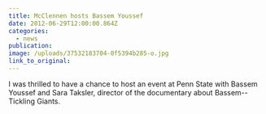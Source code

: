 ```yaml
---
title: McClennen hosts Bassem Youssef
date: 2012-06-29T12:00:00.864Z
categories: 
  - news
publication:
image: /uploads/37532183704-0f5394b285-o.jpg
link_to_original:
---
```



I was thrilled to have a chance to host an event at Penn State with Bassem Youssef and Sara Taksler, director of the documentary about Bassem--Tickling Giants.